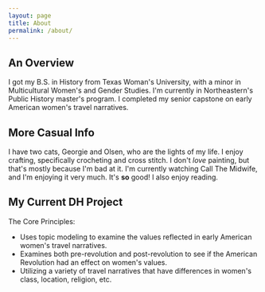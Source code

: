 ```yaml
---
layout: page
title: About
permalink: /about/
---
```


## An Overview

I got my B.S. in History from Texas Woman's University, with a minor in Multicultural Women's and Gender Studies. I'm currently in Northeastern's Public History master's program. I completed my senior capstone on early American women's travel narratives.

## More Casual Info

I have two cats, Georgie and Olsen, who are the lights of my life. I enjoy crafting, specifically crocheting and cross stitch. I don't *love* painting, but that's mostly because I'm bad at it. I'm currently watching  Call The Midwife, and I'm enjoying it very much. It's **so** good! I also enjoy reading.

## My Current DH Project

The Core Principles:
* Uses topic modeling to examine the values reflected in early American women's travel narratives. 
* Examines both pre-revolution and post-revolution to see if the American Revolution had an effect on women's values.
* Utilizing a variety of travel narratives that have differences in women's class, location, religion, etc.